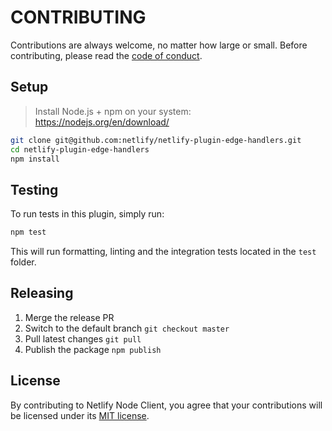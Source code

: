 # CONTRIBUTING

Contributions are always welcome, no matter how large or small. Before contributing, please read the
[code of conduct](CODE_OF_CONDUCT.md).

## Setup

> Install Node.js + npm on your system: https://nodejs.org/en/download/

```sh
git clone git@github.com:netlify/netlify-plugin-edge-handlers.git
cd netlify-plugin-edge-handlers
npm install
```

## Testing

To run tests in this plugin, simply run:

```sh
npm test
```

This will run formatting, linting and the integration tests located in the `test` folder.

## Releasing

1. Merge the release PR
2. Switch to the default branch `git checkout master`
3. Pull latest changes `git pull`
4. Publish the package `npm publish`

## License

By contributing to Netlify Node Client, you agree that your contributions will be licensed under its
[MIT license](LICENSE).
